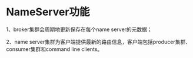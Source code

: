 # NameServer功能

1、broker集群会周期地更新保存在每个name server的元数据；

2、name server集群为客户端提供最新的路由信息，客户端包括producer集群、consumer集群和command line clients。
